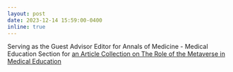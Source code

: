 ```yaml
---
layout: post
date: 2023-12-14 15:59:00-0400
inline: true
---
```


Serving as the Guest Advisor Editor for Annals of Medicine - Medical Education Section for [an Article Collection on
The Role of the Metaverse in Medical Education](https://www.tandfonline.com/journals/iann20/collections/role-of-metaverse-in-med-education)

